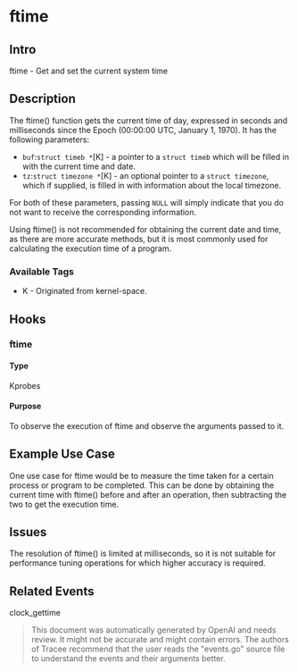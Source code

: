 
# ftime

## Intro
ftime - Get and set the current system time

## Description
The ftime() function gets the current time of day, expressed in seconds and milliseconds since the Epoch (00:00:00 UTC, January 1, 1970). It has the following parameters:

* `buf`:`struct timeb *`[K] - a pointer to a `struct timeb` which will be filled in with the current time and date.
* `tz`:`struct timezone *`[K] - an optional pointer to a `struct timezone`, which if supplied, is filled in with information about the local timezone.

For both of these parameters, passing `NULL` will simply indicate that you do not want to receive the corresponding information.

Using ftime() is not recommended for obtaining the current date and time, as there are more accurate methods, but it is most commonly used for calculating the execution time of a program.

### Available Tags
* K - Originated from kernel-space.

## Hooks
### ftime
#### Type
Kprobes
#### Purpose
To observe the execution of ftime and observe the arguments passed to it.

## Example Use Case
One use case for ftime would be to measure the time taken for a certain process or program to be completed. This can be done by obtaining the current time with ftime() before and after an operation, then subtracting the two to get the execution time.

## Issues
The resolution of ftime() is limited at milliseconds, so it is not suitable for performance tuning operations for which higher accuracy is required.

## Related Events
clock_gettime

> This document was automatically generated by OpenAI and needs review. It might
> not be accurate and might contain errors. The authors of Tracee recommend that
> the user reads the "events.go" source file to understand the events and their
> arguments better.
